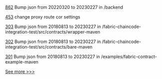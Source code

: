 
[862](https://github.com/hyperledger-labs/business-partner-agent/pull/862) Bump json from 20220320 to 20230227 in /backend

[453](https://github.com/hyperledger-labs/fabric-operations-console/pull/453) change proxy route cor settings

[303](https://github.com/hyperledger/fabric-chaincode-java/pull/303) Bump json from 20180813 to 20230227 in /fabric-chaincode-integration-test/src/contracts/wrapper-maven

[302](https://github.com/hyperledger/fabric-chaincode-java/pull/302) Bump json from 20180813 to 20230227 in /fabric-chaincode-integration-test/src/contracts/bare-maven

[301](https://github.com/hyperledger/fabric-chaincode-java/pull/301) Bump json from 20180813 to 20230227 in /examples/fabric-contract-example-maven


[See more >>>](https://start-here.hyperledger.org/pull-requests)

